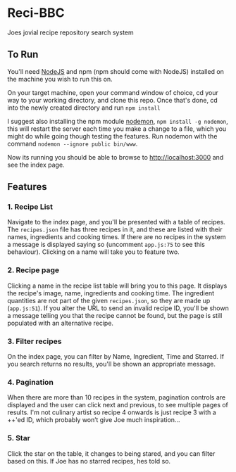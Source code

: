 # Reci-BBC
Joes jovial recipe repository search system


## To Run
You'll need [NodeJS](https://nodejs.org) and npm (npm should come with NodeJS) installed on the machine you wish to run this on.


On your target machine, open your command window of choice, cd your way to your working directory, and clone this repo. Once that's done, cd into the newly created directory and run `npm install`


I suggest also installing the npm module [nodemon](https://www.npmjs.com/package/nodemon), `npm install -g nodemon`, this will restart the server each time you make a change to a file, which you might do while going though testing the features. Run nodemon with the command `nodemon --ignore public bin/www`.


Now its running you should be able to browse to [http://localhost:3000](http://localhost:3000) and see the index page.


## Features

### 1. Recipe List
Navigate to the index page, and you'll be presented with a table of recipes. The `recipes.json` file has three recipes in it, and these are listed with their names, ingredients and cooking times. If there are no recipes in the system a message is displayed saying so (uncomment `app.js:75` to see this behaviour). Clicking on a name will take you to feature two.

### 2. Recipe page
Clicking a name in the recipe list table will bring you to this page. It displays the recipe's image, name, ingredients and cooking time. The ingredient quantities are not part of the given `recipes.json`, so they are made up (`app.js:51`). If you alter the URL to send an invalid recipe ID, you'll be shown a message telling you that the recipe cannot be found, but the page is still populated with an alternative recipe.

### 3. Filter recipes
On the index page, you can filter by Name, Ingredient, Time and Starred. If you search returns no results, you'll be shown an appropriate message.

### 4. Pagination
When there are more than 10 recipes in the system, pagination controls are displayed and the user can click next and previous, to see multiple pages of results. I'm not culinary artist so recipe 4 onwards is just recipe 3 with a ++'ed ID, which probably won’t give Joe much inspiration...

### 5. Star
Click the star on the table, it changes to being stared, and you can filter based on this. If Joe has no starred recipes, hes told so.